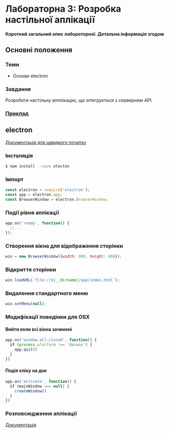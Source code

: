 # Лабораторна 3: Розробка настільної аплікації

**Короткий загальний опис лабороторної. Детальна інформація згодом**

## Основні положення

### Теми
- Основи electron

### Завдання
Розробити настільну апплікацію, що інтегрується з серверним API.

### [Приклад](https://vntu-kpp.herokuapp.com/examples/03-desktop/)

## electron
[Документація для швидкого початку](https://electron.atom.io/docs/tutorial/quick-start/)

### Інсталяція
```bash
$ npm install --save electon
```

### Імпорт
```javascript
const electron = require('electron');
const app = electron.app;
const BrowserWindow = electron.BrowserWindow;
```

### Події рівня аплікації
```javascript
app.on('ready', function() {
  //...
});
```

### Створення вікна для відображення сторінки
```javascript
win = new BrowserWindow({width: 800, height: 600});
```

### Відкриття сторінки
```javascript
win.loadURL(`file://${__dirname}/app/index.html`);
```

### Видалення стандартного меню
```javascript
win.setMenu(null);
```

### Модифікації поведінки для OSX

#### Вийти коли всі вікна зачинені
```javascript
app.on('window-all-closed', function() {
  if (process.platform !== 'darwin') {
    app.quit()
  }
})
```

#### Подія кліку на док
```javascript
app.on('activate', function() {
  if (mainWindow === null) {
    createWindow()
  }
})
```

### Розповсюдження аплікації
[Документація](https://electron.atom.io/docs/tutorial/application-distribution/)
